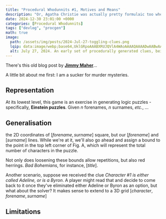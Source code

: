 ```yaml
---
title: "Procedural Whodunnits #1, Motives and Means"
description: "Or, Agatha Christie was actually pretty formulaic too when you think about it."
date: 2024-12-30 23:01:00 +0000
categories: [Procedural Whodunnits]
tags: ["devlog", "procgen"]
math: true
image:
  path: /assets/img/posts/2024-Jul-27-toggling-clues.png
  lqip: data:image/webp;base64,UklGRpoAAABXRUJQVlA4WAoAAAAQAAAADwAABwAAQUxQSDIAAAARL0AmbZurmr57yyIiqE8oiG0bejIYEQTgqiDA9vqnsUSI6H+oAERp2HZ65qP/VIAWAFZQOCBCAAAA8AEAnQEqEAAIAAVAfCWkAALp8sF8rgRgAP7o9FDvMCkMde9PK7euH5M1m6VWoDXf2FkP3BqV0ZYbO6NA/VFIAAAA
  alt: July 27, 2024. An early set of procedurally generated clues, being used to fill in an Einstein puzzle.
---
```


There's this old blog post by [**Jimmy Maher**](https://www.filfre.net/2013/02/free-fall-part-2-murder-on-the-zinderneuf/)...

A little bit about me first: I am a sucker for murder mysteries.

## Representation

At its lowest level, this game is an exercise in generating logic puzzles - specifically, **Einstein puzzles**. Given $n$ forenames, $n$ surnames, *etc.*, ...

## Generalisation

the 2D coordinates of $[forename, surname]$ square, but our $[forename]$ and $[surname]$ lines.
While we're at it, we'll also go ahead and assign a bound to the point in the top left corner of Fig. A, which will represent the total number of characters in the puzzle.

Not only does loosening these bounds allow repetitions, but also red herrings. *Bad Bohemians*, for instance, $[title]$.

<!-- FIXME: Write clue in handwriting? -->
Another scenario, suppose we received the clue *Character #1 is either called Adeline, or is a Byron*.
A player might read that and decide to come back to it once they've eliminated either Adeline or Byron as an option, but what about the solver? It makes sense to extend to a 3D grid $[character, forename, surname]$

## Limitations

